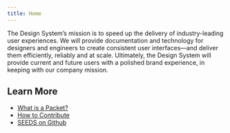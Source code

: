 ```yaml
---
title: Home
---
```


<p class="Typography-size--500">
The Design System’s mission is to speed up the delivery of industry-leading user experiences. We will provide documentation and technology for designers and engineers to create consistent user interfaces—and deliver them efficiently, reliably and at scale. Ultimately, the Design System will provide current and future users with a polished brand experience, in keeping with our company mission.
</p>

## Learn More

- [What is a Packet?]({{{siteUrl}}}/packet/)
- [How to Contribute]({{{siteUrl}}}/contribute/)
- [SEEDS on Github](https://github.com/sproutsocial/seeds)
